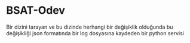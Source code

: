 # BSAT-Odev
Bir dizini tarayan ve bu dizinde herhangi bir değişiklik olduğunda bu değişikliği json formatında bir log dosyasına kaydeden bir python servisi
